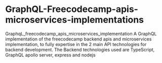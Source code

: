 # GraphQL-Freecodecamp-apis-microservices-implementations
GraphqL_freecodecamp_apis_microservices_implementation A GraphQL implementation of the freecodecamp backend apis and microservices implementation, to fully expertise in the 2 main API technologies for backend development. The Backend technologies used are TypeScript, GraphQL apollo server, express and nodejs
